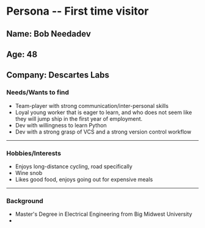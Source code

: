 # Persona -- First time visitor
## Name: Bob Needadev
## Age: 48
## Company: Descartes Labs

### Needs/Wants to find
* Team-player with strong communication/inter-personal skills
* Loyal young worker that is eager to learn, and who does not seem like they will jump ship in the first year of employment.
* Dev with willingness to learn Python
* Dev with a strong grasp of VCS and a strong version control workflow
---
### Hobbies/Interests
* Enjoys long-distance cycling, road specifically
* Wine snob
* Likes good food, enjoys going out for expensive meals
---
### Background
* Master's Degree in Electrical Engineering from Big Midwest University
* 